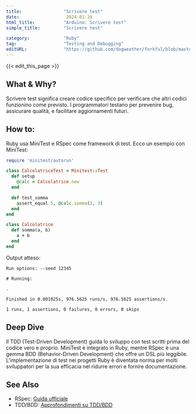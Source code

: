 ```yaml
---
title:                "Scrivere test"
date:                  2024-01-19
html_title:           "Arduino: Scrivere test"
simple_title:         "Scrivere test"

category:             "Ruby"
tag:                  "Testing and Debugging"
editURL:              "https://github.com/dogweather/forkful/blob/master/content/it/ruby/writing-tests.md"
---
```


{{< edit_this_page >}}

## What & Why?
Scrivere test significa creare codice specifico per verificare che altri codici funzionino come previsto. I programmatori testano per prevenire bug, assicurare qualità, e facilitare aggiornamenti futuri.

## How to:
Ruby usa MiniTest e RSpec come framework di test. Ecco un esempio con MiniTest:

```Ruby
require 'minitest/autorun'

class CalcolatriceTest < Minitest::Test
  def setup
    @calc = Calcolatrice.new
  end

  def test_somma
    assert_equal 5, @calc.somma(2, 3)
  end
end

class Calcolatrice
  def somma(a, b)
    a + b
  end
end
```

Output atteso:

```
Run options: --seed 12345

# Running:

.

Finished in 0.001025s, 976.5625 runs/s, 976.5625 assertions/s.

1 runs, 1 assertions, 0 failures, 0 errors, 0 skips
```

## Deep Dive
Il TDD (Test-Driven Development) guida lo sviluppo con test scritti prima del codice vero e proprio. MiniTest è integrato in Ruby, mentre RSpec è una gemma BDD (Behavior-Driven Development) che offre un DSL più leggibile. L'implementazione di test nei progetti Ruby è diventata norma per molti sviluppatori per la sua efficacia nel ridurre errori e fornire documentazione.

## See Also
- RSpec: [Guida ufficiale](https://rspec.info/)
- TDD/BDD: [Approfondimenti su TDD/BDD](https://martinfowler.com/bliki/TestDrivenDevelopment.html)
